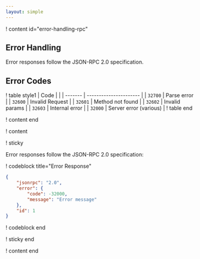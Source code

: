 ```yaml
---
layout: simple
---
```


! content id="error-handling-rpc"

## Error Handling

Error responses follow the JSON-RPC 2.0 specification.

## Error Codes

! table style1
| Code    |                        |
| ------- | ---------------------- |
| `32700` | Parse error            |
| `32600` | Invalid Request        |
| `32601` | Method not found       |
| `32602` | Invalid params         |
| `32603` | Internal error         |
| `32000` | Server error (various) |
! table end

! content end

! content

! sticky

Error responses follow the JSON-RPC 2.0 specification:

! codeblock title="Error Response"

```json
{
	"jsonrpc": "2.0",
	"error": {
		"code": -32000,
		"message": "Error message"
	},
	"id": 1
}
```

! codeblock end

! sticky end

! content end
